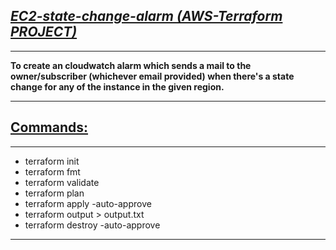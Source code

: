 ## <b><u><i>EC2-state-change-alarm (AWS-Terraform PROJECT)</b></u></i>
***
<b> To create an cloudwatch alarm which sends a mail to the owner/subscriber (whichever email provided) when there's a state change for any of the instance in the given region.</b>

***

## <b><u>Commands:</b></u>
***
- terraform init
- terraform fmt
- terraform validate
- terraform plan
- terraform apply -auto-approve
- terraform output > output.txt
- terraform destroy -auto-approve
***
